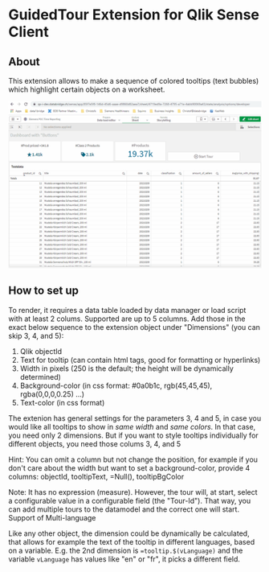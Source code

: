 # GuidedTour Extension for Qlik Sense Client

## About
This extension allows to make a sequence of colored tooltips (text bubbles) which highlight certain objects on a worksheet. 

 ![screenshot](https://github.com/ChristofSchwarz/pics/raw/master/GuidedTour.gif "Animation")


## How to set up
To render, it requires a data table loaded by data manager or load script with at least 2 colums. Supported are up to 5 columns. Add those in the exact 
below sequence to the extension object under "Dimensions" (you can skip 3, 4, and 5):

1. Qlik objectId
2. Text for tooltip (can contain html tags, good for formatting or hyperlinks)
3. Width in pixels (250 is the default; the height will be dynamically determined)
4. Background-color (in css format: #0a0b1c, rgb(45,45,45), rgba(0,0,0,0.25) ...)
5. Text-color (in css format)

The extenion has general settings for the parameters 3, 4 and 5, in case you would like all tooltips to show in *same width* and *same colors*. In that case, you need 
only 2 dimensions. But if you want to style tooltips individually for different objects, you need those colums 3, 4, and 5

Hint: You can omit a column but not change the position, for example if you don't care about the width but want to set a background-color, provide 4 columns: 
objectId, tooltipText, =Null(), tooltipBgColor

Note: It has no expression (measure). However, the tour will, at start, select a configurable value in a configurable field (the "Tour-Id"). That way, you can 
add multiple tours to the datamodel and the correct one will start. 
Support of Multi-language

Like any other object, the dimension could be dynamically be calculated, that allows for example the text of the tooltip in different languages, based on a 
variable. E.g. the 2nd dimension is `=tooltip.$(vLanguage)` and the variable `vLanguage` has values like "en" or "fr", it picks a different field.

